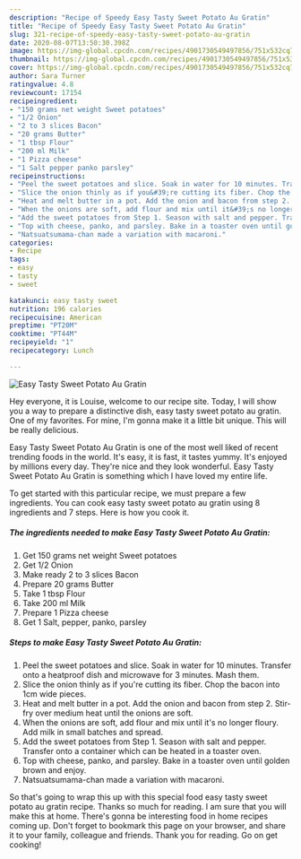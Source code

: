 ```yaml
---
description: "Recipe of Speedy Easy Tasty Sweet Potato Au Gratin"
title: "Recipe of Speedy Easy Tasty Sweet Potato Au Gratin"
slug: 321-recipe-of-speedy-easy-tasty-sweet-potato-au-gratin
date: 2020-08-07T13:50:30.398Z
image: https://img-global.cpcdn.com/recipes/4901730549497856/751x532cq70/easy-tasty-sweet-potato-au-gratin-recipe-main-photo.jpg
thumbnail: https://img-global.cpcdn.com/recipes/4901730549497856/751x532cq70/easy-tasty-sweet-potato-au-gratin-recipe-main-photo.jpg
cover: https://img-global.cpcdn.com/recipes/4901730549497856/751x532cq70/easy-tasty-sweet-potato-au-gratin-recipe-main-photo.jpg
author: Sara Turner
ratingvalue: 4.8
reviewcount: 17154
recipeingredient:
- "150 grams net weight Sweet potatoes"
- "1/2 Onion"
- "2 to 3 slices Bacon"
- "20 grams Butter"
- "1 tbsp Flour"
- "200 ml Milk"
- "1 Pizza cheese"
- "1 Salt pepper panko parsley"
recipeinstructions:
- "Peel the sweet potatoes and slice. Soak in water for 10 minutes. Transfer onto a heatproof dish and microwave for 3 minutes. Mash them."
- "Slice the onion thinly as if you&#39;re cutting its fiber. Chop the bacon into 1cm wide pieces."
- "Heat and melt butter in a pot. Add the onion and bacon from step 2. Stir-fry over medium heat until the onions are soft."
- "When the onions are soft, add flour and mix until it&#39;s no longer floury. Add milk in small batches and spread."
- "Add the sweet potatoes from Step 1. Season with salt and pepper. Transfer onto a container which can be heated in a toaster oven."
- "Top with cheese, panko, and parsley. Bake in a toaster oven until golden brown and enjoy."
- "Natsuatsumama-chan made a variation with macaroni."
categories:
- Recipe
tags:
- easy
- tasty
- sweet

katakunci: easy tasty sweet 
nutrition: 196 calories
recipecuisine: American
preptime: "PT20M"
cooktime: "PT44M"
recipeyield: "1"
recipecategory: Lunch

---
```



![Easy Tasty Sweet Potato Au Gratin](https://img-global.cpcdn.com/recipes/4901730549497856/751x532cq70/easy-tasty-sweet-potato-au-gratin-recipe-main-photo.jpg)

Hey everyone, it is Louise, welcome to our recipe site. Today, I will show you a way to prepare a distinctive dish, easy tasty sweet potato au gratin. One of my favorites. For mine, I'm gonna make it a little bit unique. This will be really delicious.



Easy Tasty Sweet Potato Au Gratin is one of the most well liked of recent trending foods in the world. It's easy, it is fast, it tastes yummy. It's enjoyed by millions every day. They're nice and they look wonderful. Easy Tasty Sweet Potato Au Gratin is something which I have loved my entire life.


To get started with this particular recipe, we must prepare a few ingredients. You can cook easy tasty sweet potato au gratin using 8 ingredients and 7 steps. Here is how you cook it.

<!--inarticleads1-->

##### The ingredients needed to make Easy Tasty Sweet Potato Au Gratin:

1. Get 150 grams net weight Sweet potatoes
1. Get 1/2 Onion
1. Make ready 2 to 3 slices Bacon
1. Prepare 20 grams Butter
1. Take 1 tbsp Flour
1. Take 200 ml Milk
1. Prepare 1 Pizza cheese
1. Get 1 Salt, pepper, panko, parsley




<!--inarticleads2-->

##### Steps to make Easy Tasty Sweet Potato Au Gratin:

1. Peel the sweet potatoes and slice. Soak in water for 10 minutes. Transfer onto a heatproof dish and microwave for 3 minutes. Mash them.
1. Slice the onion thinly as if you&#39;re cutting its fiber. Chop the bacon into 1cm wide pieces.
1. Heat and melt butter in a pot. Add the onion and bacon from step 2. Stir-fry over medium heat until the onions are soft.
1. When the onions are soft, add flour and mix until it&#39;s no longer floury. Add milk in small batches and spread.
1. Add the sweet potatoes from Step 1. Season with salt and pepper. Transfer onto a container which can be heated in a toaster oven.
1. Top with cheese, panko, and parsley. Bake in a toaster oven until golden brown and enjoy.
1. Natsuatsumama-chan made a variation with macaroni.




So that's going to wrap this up with this special food easy tasty sweet potato au gratin recipe. Thanks so much for reading. I am sure that you will make this at home. There's gonna be interesting food in home recipes coming up. Don't forget to bookmark this page on your browser, and share it to your family, colleague and friends. Thank you for reading. Go on get cooking!
